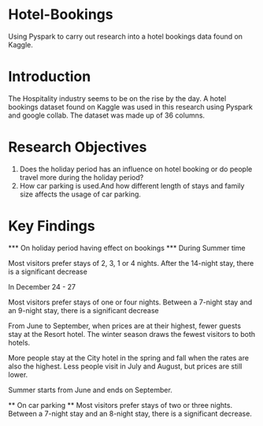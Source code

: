 # Hotel-Bookings
Using Pyspark to carry out research into a hotel bookings data found on Kaggle. 


# Introduction

The Hospitality industry seems to be on the rise by the day. A hotel bookings dataset found on Kaggle was used in this research using Pyspark and google collab. 
The dataset was made up of 36 columns. 


# Research Objectives 

1. Does the holiday period has an influence on hotel booking or do people travel more during the holiday period?
2. How car parking is used.And how different length of stays and family size affects the usage of car parking.


# Key Findings

*** On holiday period having effect on bookings ***
During Summer time

Most visitors prefer stays of 2, 3, 1 or 4 nights.
After the 14-night stay, there is a significant decrease

In December 24 - 27

Most visitors prefer stays of one or four nights.
Between a 7-night stay and an 9-night stay, there is a significant decrease

From June to September, when prices are at their highest, fewer guests stay at the Resort hotel. The winter season draws the fewest visitors to both hotels.

More people stay at the City hotel in the spring and fall when the rates are also the highest. Less people visit in July and August, but prices are still lower.

Summer starts from June and ends on September.

** On car parking **
Most visitors prefer stays of two or three nights.
Between a 7-night stay and an 8-night stay, there is a significant decrease.


